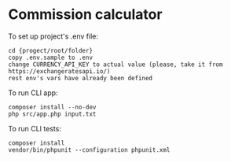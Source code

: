 # Commission calculator

To set up project's .env file:

    cd {progect/root/folder}
    copy .env.sample to .env
    change CURRENCY_API_KEY to actual value (please, take it from https://exchangeratesapi.io/)
    rest env's vars have already been defined

To run CLI app:

    composer install --no-dev
    php src/app.php input.txt

To run CLI tests:

    composer install
    vendor/bin/phpunit --configuration phpunit.xml